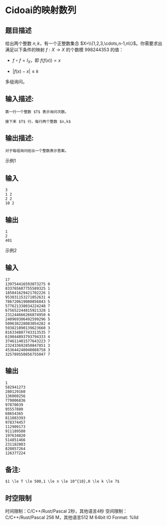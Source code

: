 # Cidoai的映射数列

## 题目描述

给出两个整数 $n,k$，有一个正整数集合 $X=\\{1,2,3,\cdots,n-1,n\\}$。你需要求出满足以下条件的映射 $f: X \to X$ 的个数模 $998244353$ 的值：  
  


  * $f \circ f=I_X$，即 $f(f(x))=x$ 

  


  * $|f(x)-x| \le k$ 

  
多组询问。

## 输入描述:
    
    
    第一行一个整数 $T$ 表示询问次数。
    
    接下来 $T$ 行，每行两个整数 $n,k$

## 输出描述:
    
    
    对于每组询问给出一个整数表示答案。

示例1 

## 输入
    
    
    3
    1 2
    2 2
    10 2

## 输出
    
    
    1
    2
    401

示例2 

## 输入
    
    
    17
    139754416593073275 0
    833765607755589325 1
    185041629421702226 1
    953031153271052631 4
    786720619080856843 5
    577621338034224248 7
    675652244815921328 1
    231244666266874950 6
    240969306492599296 5
    509638228083054282 4
    593821090139623660 3
    816334807743313535 7
    619044893793794333 4
    374611401577643223 7
    232433692850847851 3
    453644240040088758 3
    325789550856755047 7

## 输出
    
    
    1
    582941273
    280129160
    136060256
    779006836
    97870039
    95557880
    68654365
    811083393
    978374457
    112909173
    911189580
    197634020
    514851466
    231182803
    820857264
    126377224

## 备注:
    
    
    $1 \le T \le 500,1 \le n \le 10^{18},0 \le k \le 7$


## 时空限制

时间限制：C/C++/Rust/Pascal 2秒，其他语言4秒
空间限制：C/C++/Rust/Pascal 256 M，其他语言512 M
64bit IO Format: %lld